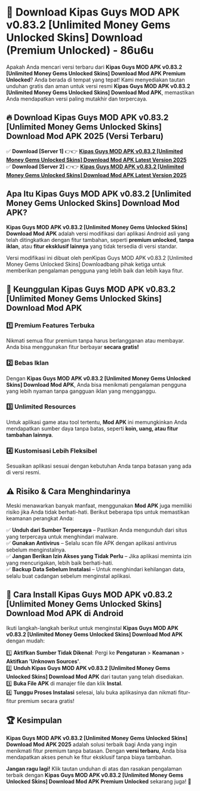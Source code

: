 # 🎯 Download Kipas Guys MOD APK v0.83.2 [Unlimited Money Gems Unlocked Skins] Download (Premium Unlocked) -  86u6u

Apakah Anda mencari versi terbaru dari **Kipas Guys MOD APK v0.83.2 [Unlimited Money Gems Unlocked Skins] Download Mod APK Premium Unlocked**? Anda berada di tempat yang tepat! Kami menyediakan tautan unduhan gratis dan aman untuk versi resmi **Kipas Guys MOD APK v0.83.2 [Unlimited Money Gems Unlocked Skins] Download Mod APK**, memastikan Anda mendapatkan versi paling mutakhir dan terpercaya.

## 🔥 Download Kipas Guys MOD APK v0.83.2 [Unlimited Money Gems Unlocked Skins] Download Mod APK 2025 (Versi Terbaru)

✅ **Download [Server 1]** 👉👉 [**Kipas Guys MOD APK v0.83.2 [Unlimited Money Gems Unlocked Skins] Download Mod APK Latest Version 2025**](https://momento.my/?title=Kipas_Guys_MOD_APK_v0.83.2_[Unlimited_Money_Gems_Unlocked_Skins]_Download)  
✅ **Download [Server 2]** 👉👉 [**Kipas Guys MOD APK v0.83.2 [Unlimited Money Gems Unlocked Skins] Download Mod APK Latest Version 2025**](https://momento.my/?title=Kipas_Guys_MOD_APK_v0.83.2_[Unlimited_Money_Gems_Unlocked_Skins]_Download)  

## Apa Itu Kipas Guys MOD APK v0.83.2 [Unlimited Money Gems Unlocked Skins] Download Mod APK?

**Kipas Guys MOD APK v0.83.2 [Unlimited Money Gems Unlocked Skins] Download Mod APK** adalah versi modifikasi dari aplikasi Android asli yang telah ditingkatkan dengan fitur tambahan, seperti **premium unlocked**, **tanpa iklan**, atau **fitur eksklusif lainnya** yang tidak tersedia di versi standar.

Versi modifikasi ini dibuat oleh penKipas Guys MOD APK v0.83.2 [Unlimited Money Gems Unlocked Skins] Downloadbang pihak ketiga untuk memberikan pengalaman pengguna yang lebih baik dan lebih kaya fitur.

## 🎯 Keunggulan Kipas Guys MOD APK v0.83.2 [Unlimited Money Gems Unlocked Skins] Download Mod APK

### 1️⃣ Premium Features Terbuka
Nikmati semua fitur premium tanpa harus berlangganan atau membayar. Anda bisa menggunakan fitur berbayar **secara gratis!**

### 2️⃣ Bebas Iklan
Dengan **Kipas Guys MOD APK v0.83.2 [Unlimited Money Gems Unlocked Skins] Download Mod APK**, Anda bisa menikmati pengalaman pengguna yang lebih nyaman tanpa gangguan iklan yang mengganggu.

### 3️⃣ Unlimited Resources
Untuk aplikasi game atau tool tertentu, **Mod APK** ini memungkinkan Anda mendapatkan sumber daya tanpa batas, seperti **koin, uang, atau fitur tambahan lainnya**.

### 4️⃣ Kustomisasi Lebih Fleksibel
Sesuaikan aplikasi sesuai dengan kebutuhan Anda tanpa batasan yang ada di versi resmi.

## ⚠️ Risiko & Cara Menghindarinya

Meski menawarkan banyak manfaat, menggunakan **Mod APK** juga memiliki risiko jika Anda tidak berhati-hati. Berikut beberapa tips untuk memastikan keamanan perangkat Anda:

✅ **Unduh dari Sumber Terpercaya** – Pastikan Anda mengunduh dari situs yang terpercaya untuk menghindari malware.  
✅ **Gunakan Antivirus** – Selalu scan file APK dengan aplikasi antivirus sebelum menginstalnya.  
✅ **Jangan Berikan Izin Akses yang Tidak Perlu** – Jika aplikasi meminta izin yang mencurigakan, lebih baik berhati-hati.  
✅ **Backup Data Sebelum Instalasi** – Untuk menghindari kehilangan data, selalu buat cadangan sebelum menginstal aplikasi.

## 📌 Cara Install Kipas Guys MOD APK v0.83.2 [Unlimited Money Gems Unlocked Skins] Download Mod APK di Android

Ikuti langkah-langkah berikut untuk menginstal **Kipas Guys MOD APK v0.83.2 [Unlimited Money Gems Unlocked Skins] Download Mod APK** dengan mudah:

1️⃣ **Aktifkan Sumber Tidak Dikenal**: Pergi ke **Pengaturan** > **Keamanan** > **Aktifkan 'Unknown Sources'**.  
2️⃣ **Unduh Kipas Guys MOD APK v0.83.2 [Unlimited Money Gems Unlocked Skins] Download Mod APK** dari tautan yang telah disediakan.  
3️⃣ **Buka File APK** di manajer file dan klik **Instal**.  
4️⃣ **Tunggu Proses Instalasi** selesai, lalu buka aplikasinya dan nikmati fitur-fitur premium secara gratis!

## 🏆 Kesimpulan

**Kipas Guys MOD APK v0.83.2 [Unlimited Money Gems Unlocked Skins] Download Mod APK 2025** adalah solusi terbaik bagi Anda yang ingin menikmati fitur premium tanpa batasan. Dengan **versi terbaru**, Anda bisa mendapatkan akses penuh ke fitur eksklusif tanpa biaya tambahan.

**Jangan ragu lagi!** Klik tautan unduhan di atas dan rasakan pengalaman terbaik dengan **Kipas Guys MOD APK v0.83.2 [Unlimited Money Gems Unlocked Skins] Download Mod APK Premium Unlocked** sekarang juga! 🚀
